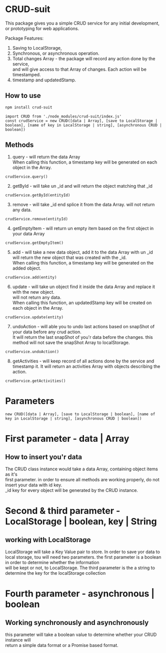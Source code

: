 # CRUD-suit

This package gives you a simple CRUD service for any initial development, or prototyping for web applications.

Package Features:

1. Saving to LocalStorage,
2. Synchronous, or asynchronous operation.
3. Total changes Array - the package will record any action done by the service,  
   and will give access to that Array of changes. Each action will be timestamped.
4. timestamp and updatedStamp.

## How to use

```bash
npm install crud-suit
```

```
import CRUD from './node_modules/crud-suit/index.js'
const crudService = new CRUD([data | Array], [save to LocalStorage | boolean], [name of key in LocalStorage | string], [asynchronous CRUD | boolean])
```

## Methods

1. query - will return the data Array  
   When calling this function, a timestamp key will be generated on each object in the Array.

```
crudService.query()
```

2. getById - will take un \_id and will return the object matching that \_id

```
crudService.getById(entityId)
```

3. remove - will take \_id end splice it from the data Array. will not return any data.

```
crudService.remove(entityId)
```

4. getEmptyItem - will return un empty item based on the first object in your data Array

```
crudService.getEmptyItem()
```

5. add - will take a new data object, add it to the data Array with un \_id  
   will return the new object that was created with the \_id.  
   When calling this function, a timestamp key will be generated on the added object.

```
crudService.add(entity)
```

6. update - will take un object find it inside the data Array and replace it with the new object.  
   will not return any data.  
   When calling this function, an updatedStamp key will be created on each object in the Array.

```
crudService.update(entity)
```

7. undoAction - will able you to undo last actions based on snapShot of your data before any crud action.  
   It will return the last snapShot of you'r data before the changes.
   this method will not save the snapShot Array to localStorage.

```
crudService.undoAction()
```

8. getActivities - will keep record of all actions done by the service and timestamp it.
   It will return an activities Array with objects describing the action.

```
crudService.getActivities()
```

# Parameters

```
new CRUD([data | Array], [save to LocalStorage | boolean], [name of key in LocalStorage | string], [asynchronous CRUD | boolean])
```

# First parameter - data | Array

## How to insert you'r data

The CRUD class instance would take a data Array, containing object items as it's  
first parameter.
in order to ensure all methods are working properly, do not insert your data with id key.  
\_id key for every object will be generated by the CRUD instance.

# Second & third parameter - LocalStorage | boolean, key | String

## working with LocalStorage

LocalStorage will take a Key Value pair to store.
In order to save yor data to local storage, tou will need two parameters.
the first parameter is a boolean in order to determine whether the information  
will be kept or not, to LocalStorage.
The third parameter is the a string to determine the key for the localStorage collection

# Fourth parameter - asynchronous | boolean

## Working synchronously and asynchronously

this parameter will take a boolean value to determine whether your CRUD instance will  
return a simple data format or a Promise based format.
